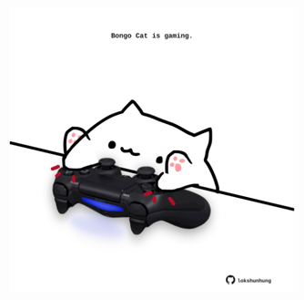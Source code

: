 <!-- built at 14/03/2021, 09:01:35 UTC -->
<p align="center">
  <img width="500" height="500" src="./ReadmeImage.svg">
</p>
